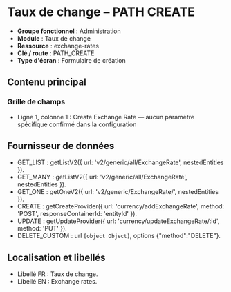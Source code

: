 # Taux de change – PATH CREATE

- **Groupe fonctionnel** : Administration
- **Module** : Taux de change
- **Ressource** : exchange-rates
- **Clé / route** : PATH_CREATE
- **Type d'écran** : Formulaire de création

## Contenu principal
### Grille de champs
- Ligne 1, colonne 1 : Create Exchange Rate — aucun paramètre spécifique confirmé dans la configuration

## Fournisseur de données
- GET_LIST : getListV2({
  url: 'v2/generic/all/ExchangeRate',
  nestedEntities
}).
- GET_MANY : getListV2({
  url: 'v2/generic/all/ExchangeRate',
  nestedEntities
}).
- GET_ONE : getOneV2({
  url: 'v2/generic/ExchangeRate/',
  nestedEntities
}).
- CREATE : getCreateProvider({
  url: 'currency/addExchangeRate',
  method: 'POST',
  responseContainerId: 'entityId'
}).
- UPDATE : getUpdateProvider({
  url: 'currency/updateExchangeRate/:id',
  method: 'PUT'
}).
- DELETE_CUSTOM : url `[object Object]`, options {"method":"DELETE"}.

## Localisation et libellés
- Libellé FR : Taux de change.
- Libellé EN : Exchange rates.